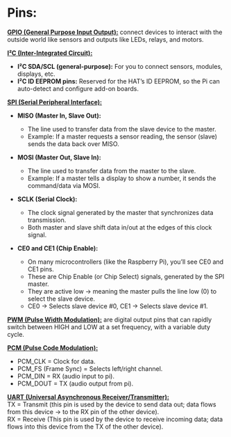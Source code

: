 # Pins:

<ins>**GPIO (General Purpose Input Output):**</ins> connect devices to interact with the outside world like sensors and outputs like LEDs, relays, and motors.

<ins>**I²C (Inter-Integrated Circuit):**</ins>

  - **I²C SDA/SCL (general-purpose):** For you to connect sensors, modules, displays, etc.
  - **I²C ID EEPROM pins:** Reserved for the HAT’s ID EEPROM, so the Pi can auto-detect and configure add-on boards.

<ins>**SPI (Serial Peripheral Interface):**</ins>

  - **MISO (Master In, Slave Out):**
    - The line used to transfer data from the slave device to the master.
    - Example: If a master requests a sensor reading, the sensor (slave) sends the data back over MISO.

  - **MOSI (Master Out, Slave In):**
    - The line used to transfer data from the master to the slave.
    - Example: If a master tells a display to show a number, it sends the command/data via MOSI.

  - **SCLK (Serial Clock):**
    - The clock signal generated by the master that synchronizes data transmission.
    - Both master and slave shift data in/out at the edges of this clock signal.

  - **CE0 and CE1 (Chip Enable):**
    - On many microcontrollers (like the Raspberry Pi), you’ll see CE0 and CE1 pins.
    - These are Chip Enable (or Chip Select) signals, generated by the SPI master.
    - They are active low → meaning the master pulls the line low (0) to select the slave device.
    - CE0 → Selects slave device #0, CE1 → Selects slave device #1. 

<ins>**PWM (Pulse Width Modulation):**</ins> are digital output pins that can rapidly switch between HIGH and LOW at a set frequency, with a variable duty cycle.

<ins>**PCM (Pulse Code Modulation):**</ins>
  - PCM_CLK = Clock for data.
  - PCM_FS (Frame Sync) = Selects left/right channel.
  - PCM_DIN = RX (audio input to pi).
  - PCM_DOUT = TX (audio output from pi). 

<ins>**UART (Universal Asynchronous Receiver/Transmitter):**</ins>\
  TX = Transmit (this pin is used by the device to send data out; data flows from this device → to the RX pin of the other device).\
  RX = Receive (This pin is used by the device to receive incoming data; data flows into this device from the TX of the other device).
